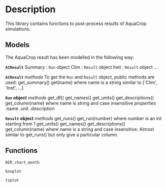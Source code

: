 Description
===========

This library contains functions to post-process results of AquaCrop simulations.

Models
------

The AquaCrop result has been modelled in the following way:

**`ACResult`**
    Summary : `Run` object
    Clim : `Result` object
    Inet : `Result` object
    ...

**`ACResult`**
    *methods* To get the `Run` and `Result` object, public methods are used:
    get_summary()
    get(name) where name is a string similar to ['Clim', 'Inet', ...]

**`Run` object**
    *methods*
    get_df()
    get_names()
    get_units()
    get_descriptions()
    get_column(name) where name is string and case insensitive
        *properties*
        .name
        .unit
        .description


**`Result` object**
    *methods*
    get_runs()
    get_run(number) where number is an int starting from 1
    get_units()
    get_names()
    get_descriptions()
    get_column(name) where name is a string and case insensitive.
        Almost similar to get_runs() but only give a particular column.

Functions
---------

`NIR_chart_month`

`boxplot`

`tsplot`
